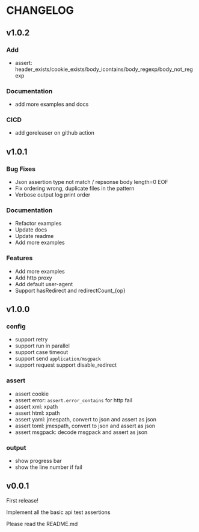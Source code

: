 # CHANGELOG

## v1.0.2

### Add

- assert: header_exists/cookie_exists/body_icontains/body_regexp/body_not_regexp

### Documentation

- add more examples and docs

### CICD

- add goreleaser on github action


## v1.0.1

### Bug Fixes

- Json assertion type not match / repsonse body length=0 EOF
- Fix ordering wrong, duplicate files in the pattern
- Verbose output log print order

### Documentation

- Refactor examples
- Update docs
- Update readme
- Add more examples

### Features

- Add more examples
- Add http proxy
- Add default user-agent
- Support hasRedirect and redirectCount_{op}


## v1.0.0

### config

- support retry
- support run in parallel
- support case timeout
- support send `application/msgpack`
- support request support disable_redirect

### assert

- assert cookie
- assert error: `assert.error_contains` for http fail
- assert xml: xpath
- assert html: xpath
- assert yaml: jmespath, convert to json and assert as json
- assert toml: jmespath, convert to json and assert as json
- assert msgpack: decode msgpack and assert as json

### output

- show progress bar
- show the line number if fail


## v0.0.1

First release!

Implement all the basic api test assertions

Please read the README.md
